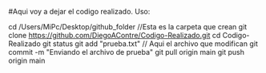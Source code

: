 #Aqui voy a dejar el codigo realizado. Uso:

cd /Users/MiPc/Desktop/github_folder //Esta es la carpeta que crean
git clone https://github.com/DiegoAContre/Codigo-Realizado.git
cd Codigo-Realizado
git status
git add "prueba.txt" // Aqui el archivo que modifican
git commit -m "Enviando el archivo de prueba"
git pull origin main
git push origin main